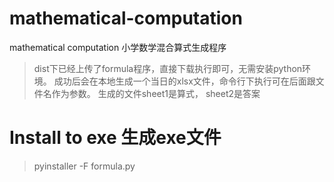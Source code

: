 # mathematical-computation
mathematical computation 小学数学混合算式生成程序

>  dist下已经上传了formula程序，直接下载执行即可，无需安装python环境。
>  成功后会在本地生成一个当日的xlsx文件，命令行下执行可在后面跟文件名作为参数。
>  生成的文件sheet1是算式， sheet2是答案

# Install to exe 生成exe文件

> pyinstaller -F formula.py





